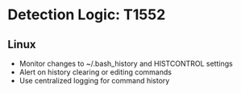 # Detection Logic: T1552

## Linux
- Monitor changes to ~/.bash_history and HISTCONTROL settings
- Alert on history clearing or editing commands
- Use centralized logging for command history
